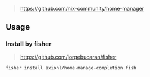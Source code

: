 > https://github.com/nix-community/home-manager

## Usage
### Install by fisher

> https://github.com/jorgebucaran/fisher

```fish
fisher install axionl/home-manage-completion.fish
```
